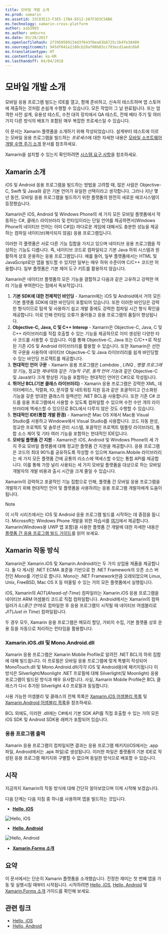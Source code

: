 ```yaml
---
title: 모바일 개발 소개
ms.prod: xamarin
ms.assetid: 33C83E13-F3E5-17B4-6512-207F3D3C5AB6
ms.technology: xamarin-cross-platform
author: asb3993
ms.author: amburns
ms.date: 03/28/2017
ms.openlocfilehash: 2f3950509134d3f643f0ea63b6725c1b4fe38409
ms.sourcegitcommit: 945df041e2180cb20af08b83cc703ecd1aedc6b0
ms.translationtype: HT
ms.contentlocale: ko-KR
ms.lasthandoff: 04/04/2018
---
```

# <a name="introduction-to-mobile-development"></a>모바일 개발 소개

모바일 응용 프로그램 빌드는 IDE를 열고, 함께 준비하고, 신속히 테스트하며 앱 스토어에 제출하는 것처럼 손쉽게 수행할 수 있습니다. 모든 작업이 그 날 완료됩니다. 또는 엄격한 사전 설계, 유용성 테스트, 수천 대의 장치에서 QA 테스트, 전체 베타 주기 및 여러 가지 다른 방식의 배포가 포함된 매우 복잡한 프로세스일 수 있습니다.

이 문서는 Xamarin 플랫폼을 소개하기 위해 작성되었습니다. 설계부터 테스트에 이르는 모바일 응용 프로그램을 빌드하는 *프로세스*에 대한 자세한 내용은 [모바일 소프트웨어 개발 수명 주기 소개](~/cross-platform/get-started/introduction-to-mobile-sdlc.md) 문서를 참조하세요.

Xamarin을 설치할 수 있는지 확인하려면 [시스템 요구 사항](~/cross-platform/get-started/requirements.md#mac)을 참조하세요.

## <a name="introduction-to-xamarin"></a>Xamarin 소개

iOS 및 Android 응용 프로그램을 빌드하는 방법을 고려할 때, 많은 사람은 Objective-C, Swift 및 Java와 같은 기본 언어가 유일한 선택이라고 생각합니다. 그러나 지난 몇 년 동안, 모바일 응용 프로그램을 빌드하기 위한 플랫폼의 완전히 새로운 에코시스템이 등장했습니다.

Xamarin은 iOS, Android 및 Windows Phone의 세 가지 모든 모바일 플랫폼에서 작동하는 C#, 클래스 라이브러리 및 런타임이라는 단일 언어를 제공하면서(Windows Phone의 네이티브 언어는 이미 C#임) 까다로운 게임에 대해서도 충분한 성능을 제공하는 컴파일 네이티브(해석되지 않음) 응용 프로그램입니다.

이러한 각 플랫폼은 서로 다른 기능 집합을 가지고 있으며 네이티브 응용 프로그램을 작성하는 기능도 다릅니다. 즉, 네이티브 코드로 컴파일되고 기본 Java 하위 시스템과 원활하게 상호 운용하는 응용 프로그램입니다. 예를 들어, 일부 플랫폼에서는 HTML 및 JavaScript로만 앱을 빌드할 수 있지만 일부는 매우 하위 수준이며 C/C++ 코드만 허용합니다. 일부 플랫폼은 기본 제어 도구 키트를 활용하지 않습니다.

Xamarin은 네이티브 플랫폼의 모든 기능을 결합하고 다음과 같은 고유하고 강력한 여러 기능을 부여한다는 점에서 독보적입니다.

1.   **기본 SDK에 대한 전체적인 바인딩** - Xamarin에는 iOS 및 Android에서 거의 모든 기본 플랫폼 SDK에 대한 바인딩이 포함되어 있습니다. 또한 이러한 바인딩은 강력한 형식이므로 탐색 및 사용하기 쉽고 개발 중에도 강력한 컴파일 시간 형식 확인을 제공합니다. 이로 인해 런타임 오류가 줄어들고 응용 프로그램의 품질이 향상됩니다.
1.   **Objective-C, Java, C 및 C++ Interop** - Xamarin은 Objective-C, Java, C 및 C++ 라이브러리를 직접 호출할 수 있는 기능을 제공하므로 이미 생성된 다양한 타사 코드를 사용할 수 있습니다. 이를 통해 Objective-C, Java 또는 C/C++로 작성된 기존 iOS 및 Android 라이브러리를 활용할 수 있습니다. 또한 Xamarin은 선언적 구문을 사용하여 네이티브 Objective-C 및 Java 라이브러리를 쉽게 바인딩할 수 있는 바인딩 프로젝트를 제공합니다.
1.   **현대적인 언어 구문** - Xamarin 응용 프로그램은 *Lambdas* ,  *LINQ* ,  *병렬 프로그래밍* 기능, 정교한 *제네릭*과 같은 *기능적 구문*, *동적 언어 기능*과 같은 Objective-C 및 Java보다 크게 향상된 기능을 포함하는 현대적인 언어인 C#으로 작성됩니다.
1.   **뛰어난 BCL(기본 클래스 라이브러리)** - Xamarin 응용 프로그램은 강력한 XML, 데이터베이스, 직렬화, IO, 문자열 및 네트워킹 지원 등과 같은 포괄적이고 간소화된 기능을 갖춘 방대한 클래스의 컬렉션인 .NET BCL을 사용합니다. 또한 기존 C# 코드를 응용 프로그램에서 사용할 수 있도록 컴파일할 수 있으며 수천 수만 개의 라이브러리에 액세스할 수 있으므로 BCL에서 다루지 않은 것도 수행할 수 있습니다.
1.   **현대적인 IDE(통합 개발 환경)** - Xamarin은 Mac OS X에서 Mac용 Visual Studio를 사용하고 Windows에서 Visual Studio를 사용합니다. 코드 자동 완성, 정교한 프로젝트 및 솔루션 관리 시스템, 포괄적인 프로젝트 템플릿 라이브러리, 통합 소스 제어 및 기타 여러 기능을 포함하는 현대적인 IDE입니다.
1.   **모바일 플랫폼 간 지원** - Xamarin은 iOS, Android 및 Windows Phone의 세 가지 주요 모바일 플랫폼에 대해 정교한 플랫폼 간 지원을 제공합니다. 응용 프로그램은 코드의 최대 90%를 공유하도록 작성할 수 있으며 Xamarin.Mobile 라이브러리는 세 가지 모든 플랫폼 간에 공통의 리소스에 액세스할 수있는 통합 API를 제공합니다. 이를 통해 가장 널리 사용되는 세 가지 모바일 플랫폼을 대상으로 하는 모바일 개발자의 개발 비용과 출시 시간을 크게 줄일 수 있습니다.


Xamarin의 강력하고 포괄적인 기능 집합으로 인해, 플랫폼 간 모바일 응용 프로그램을 개발하기 위해 현대적인 언어 및 플랫폼을 사용하려는 응용 프로그램 개발자에게 도움이 됩니다.


> [!NOTE]
> 이 시작 시리즈에서는 iOS 및 Android 응용 프로그램 빌드를 시작하는 데 중점을 둡니다. Microsoft는 Windows Phone 개발을 위한 자습서를 [여기](http://dev.windowsphone.com/en-us/develop)에서 제공합니다. Xamarin(Windows용 UWP 앱 포함)을 사용한 플랫폼 간 개발에 대한 자세한 내용은 [플랫폼 간 응용 프로그램 빌드 가이드](~/cross-platform/app-fundamentals/building-cross-platform-applications/index.md)를 읽어 보세요.



## <a name="how-does-xamarin-work"></a>Xamarin 작동 방식

Xamarin은 Xamarin.iOS 및 Xamarin.Android라는 두 가지 상업용 제품을 제공합니다. 둘 다 게시된 .NET ECMA 표준을 기반으로 한 .NET Framework의 오픈 소스 버전인 *Mono*를 기반으로 합니다. Mono는 .NET Framework만큼 오래되었으며 Linux, Unix, FreeBSD, Mac OS X 등 떠올릴 수 있는 거의 모든 플랫폼에서 실행됩니다.

iOS, Xamarin의 *AOT*(*Ahead-of-Time*) 컴파일러는 Xamarin.iOS 응용 프로그램을 네이티브 ARM 어셈블리 코드로 직접 컴파일합니다. Android에서는 Xamarin의 컴파일러가 *IL*(*중간 언어*)로 컴파일한 후 응용 프로그램이 시작될 때 네이티브 어셈블리로 *JIT*(*Just in Time*) 컴파일됩니다.

두 경우 모두, Xamarin 응용 프로그램은 메모리 할당, 가비지 수집, 기본 플랫폼 상호 운용 등을 자동으로 처리하는 런타임을 활용합니다.



### <a name="xamariniosdll-and-monoandroiddll"></a>Xamarin.iOS.dll 및 Mono.Android.dll

Xamarin 응용 프로그램은 Xamarin Mobile Profile로 알려진 .NET BCL의 하위 집합에 대해 빌드됩니다. 이 프로필은 모바일 응용 프로그램에 맞게 특별히 작성되어 MonoTouch.dll 및 Mono.Android.dll(각각 iOS 및 Android용)에 패키지됩니다 이 방식은 Silverlight/Moonlight .NET 프로필에 대해 Silverlight(및 Moonlight) 응용 프로그램이 빌드된 방식과 매우 유사합니다. 사실, Xamarin Mobile Profile은 BCL 클래스가 다시 추가된 Silverlight 4.0 프로필과 동일합니다.

사용 가능한 어셈블리 및 클래스의 전체 목록은 [Xamarin.iOS 어셈블리 목록](~/cross-platform/internals/available-assemblies.md) 및 [Xamarin.Android 어셈블리 목록](~/cross-platform/internals/available-assemblies.md)을 참조하세요.

BCL 외에도, 이러한 .dll에는 C#에서 기본 SDK API를 직접 호출할 수 있는 거의 모든 iOS SDK 및 Android SDK용 래퍼가 포함되어 있습니다.



### <a name="application-output"></a>응용 프로그램 출력

Xamarin 응용 프로그램이 컴파일되면 결과는 응용 프로그램 패키지(iOS에서는 .app 파일, Android에서는 .apk 파일)로 생성됩니다. 이러한 파일은 플랫폼의 기본 IDE로 작성된 응용 프로그램 패키지와 구별할 수 없으며 동일한 방식으로 배포할 수 있습니다.



## <a name="getting-started"></a>시작

지금까지 Xamarin의 작동 방식에 대해 간단히 알아보았으며 이제 시작해 보겠습니다.

다음 단계는 다음 지침 중 하나를 사용하여 앱을 빌드하는 것입니다.

* [**Hello, iOS**](~/ios/get-started/hello-ios/index.md)

![](introduction-to-mobile-development-images/ios.png "Hello, iOS")


* [**Hello, Android**](~/android/get-started/hello-android/index.md)

![](introduction-to-mobile-development-images/android.png "Hello, Android")


* [**Xamarin.Forms 소개**](~/xamarin-forms/get-started/introduction-to-xamarin-forms.md)





## <a name="summary"></a>요약

이 문서에서는 단순히 Xamarin 플랫폼을 소개했습니다. 진정한 재미는 첫 번째 앱을 가동 및 실행시킬 때부터 시작됩니다. 시작하려면 [Hello, iOS](~/ios/get-started/hello-ios/index.md), [Hello, Android](~/android/get-started/hello-android/index.md) 및 [Xamarin.Forms 소개](~/xamarin-forms/get-started/introduction-to-xamarin-forms.md) 가이드를 확인해 보세요.


## <a name="related-links"></a>관련 링크

- [Hello, iOS](~/ios/get-started/hello-ios/index.md)
- [Hello, Android](~/android/get-started/hello-android/index.md)
